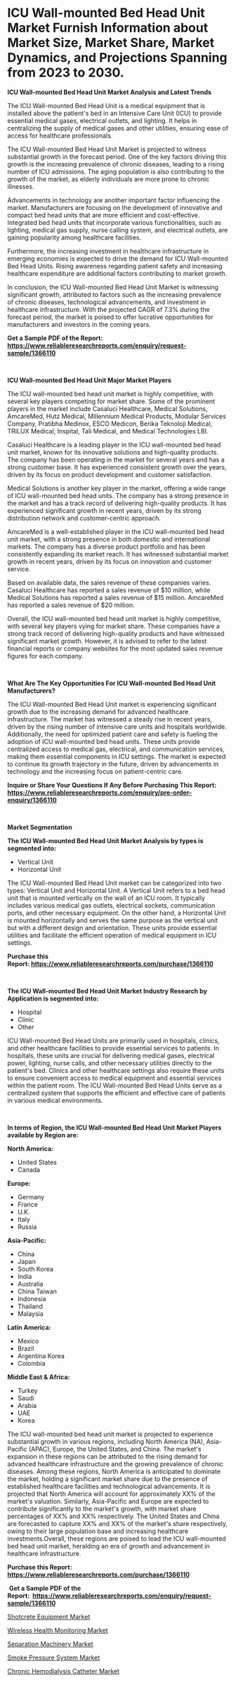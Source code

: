 <p><h1>ICU Wall-mounted Bed Head Unit Market Furnish Information about Market Size, Market Share, Market Dynamics, and Projections Spanning from 2023 to 2030.</h1></p><p><strong>ICU Wall-mounted Bed Head Unit Market Analysis and Latest Trends</strong></p>
<p><p>The ICU Wall-mounted Bed Head Unit is a medical equipment that is installed above the patient's bed in an Intensive Care Unit (ICU) to provide essential medical gases, electrical outlets, and lighting. It helps in centralizing the supply of medical gases and other utilities, ensuring ease of access for healthcare professionals.</p><p>The ICU Wall-mounted Bed Head Unit Market is projected to witness substantial growth in the forecast period. One of the key factors driving this growth is the increasing prevalence of chronic diseases, leading to a rising number of ICU admissions. The aging population is also contributing to the growth of the market, as elderly individuals are more prone to chronic illnesses.</p><p>Advancements in technology are another important factor influencing the market. Manufacturers are focusing on the development of innovative and compact bed head units that are more efficient and cost-effective. Integrated bed head units that incorporate various functionalities, such as lighting, medical gas supply, nurse calling system, and electrical outlets, are gaining popularity among healthcare facilities.</p><p>Furthermore, the increasing investment in healthcare infrastructure in emerging economies is expected to drive the demand for ICU Wall-mounted Bed Head Units. Rising awareness regarding patient safety and increasing healthcare expenditure are additional factors contributing to market growth.</p><p>In conclusion, the ICU Wall-mounted Bed Head Unit Market is witnessing significant growth, attributed to factors such as the increasing prevalence of chronic diseases, technological advancements, and investment in healthcare infrastructure. With the projected CAGR of 7.3% during the forecast period, the market is poised to offer lucrative opportunities for manufacturers and investors in the coming years.</p></p>
<p><strong>Get a Sample PDF of the Report:&nbsp; <a href="https://www.reliableresearchreports.com/enquiry/request-sample/1366110">https://www.reliableresearchreports.com/enquiry/request-sample/1366110</a></strong></p>
<p>&nbsp;</p>
<p><strong>ICU Wall-mounted Bed Head Unit Major Market Players</strong></p>
<p><p>The ICU wall-mounted bed head unit market is highly competitive, with several key players competing for market share. Some of the prominent players in the market include Casaluci Healthcare, Medical Solutions, AmcareMed, Hutz Medical, Millennium Medical Products, Modular Services Company, Pratibha Medinox, ESCO Medicon, Berika Teknoloji Medical, TRILUX Medical, Inspital, Tali Medical, and Medical Technologies LBI.</p><p>Casaluci Healthcare is a leading player in the ICU wall-mounted bed head unit market, known for its innovative solutions and high-quality products. The company has been operating in the market for several years and has a strong customer base. It has experienced consistent growth over the years, driven by its focus on product development and customer satisfaction.</p><p>Medical Solutions is another key player in the market, offering a wide range of ICU wall-mounted bed head units. The company has a strong presence in the market and has a track record of delivering high-quality products. It has experienced significant growth in recent years, driven by its strong distribution network and customer-centric approach.</p><p>AmcareMed is a well-established player in the ICU wall-mounted bed head unit market, with a strong presence in both domestic and international markets. The company has a diverse product portfolio and has been consistently expanding its market reach. It has witnessed substantial market growth in recent years, driven by its focus on innovation and customer service.</p><p>Based on available data, the sales revenue of these companies varies. Casaluci Healthcare has reported a sales revenue of $10 million, while Medical Solutions has reported a sales revenue of $15 million. AmcareMed has reported a sales revenue of $20 million.</p><p>Overall, the ICU wall-mounted bed head unit market is highly competitive, with several key players vying for market share. These companies have a strong track record of delivering high-quality products and have witnessed significant market growth. However, it is advised to refer to the latest financial reports or company websites for the most updated sales revenue figures for each company.</p></p>
<p>&nbsp;</p>
<p><strong>What Are The Key Opportunities For ICU Wall-mounted Bed Head Unit Manufacturers?</strong></p>
<p><p>The ICU Wall-mounted Bed Head Unit market is experiencing significant growth due to the increasing demand for advanced healthcare infrastructure. The market has witnessed a steady rise in recent years, driven by the rising number of intensive care units and hospitals worldwide. Additionally, the need for optimized patient care and safety is fueling the adoption of ICU wall-mounted bed head units. These units provide centralized access to medical gas, electrical, and communication services, making them essential components in ICU settings. The market is expected to continue its growth trajectory in the future, driven by advancements in technology and the increasing focus on patient-centric care.</p></p>
<p><strong>Inquire or Share Your Questions If Any Before Purchasing This Report: <a href="https://www.reliableresearchreports.com/enquiry/pre-order-enquiry/1366110">https://www.reliableresearchreports.com/enquiry/pre-order-enquiry/1366110</a></strong></p>
<p>&nbsp;</p>
<p><strong>Market Segmentation</strong></p>
<p><strong>The ICU Wall-mounted Bed Head Unit Market Analysis by types is segmented into:</strong></p>
<p><ul><li>Vertical Unit</li><li>Horizontal Unit</li></ul></p>
<p><p>The ICU Wall-mounted Bed Head Unit market can be categorized into two types: Vertical Unit and Horizontal Unit. A Vertical Unit refers to a bed head unit that is mounted vertically on the wall of an ICU room. It typically includes various medical gas outlets, electrical sockets, communication ports, and other necessary equipment. On the other hand, a Horizontal Unit is mounted horizontally and serves the same purpose as the vertical unit but with a different design and orientation. These units provide essential utilities and facilitate the efficient operation of medical equipment in ICU settings.</p></p>
<p><strong>Purchase this Report:&nbsp;<a href="https://www.reliableresearchreports.com/purchase/1366110">https://www.reliableresearchreports.com/purchase/1366110</a></strong></p>
<p>&nbsp;</p>
<p><strong>The ICU Wall-mounted Bed Head Unit Market Industry Research by Application is segmented into:</strong></p>
<p><ul><li>Hospital</li><li>Clinic</li><li>Other</li></ul></p>
<p><p>ICU Wall-mounted Bed Head Units are primarily used in hospitals, clinics, and other healthcare facilities to provide essential services to patients. In hospitals, these units are crucial for delivering medical gases, electrical power, lighting, nurse calls, and other necessary utilities directly to the patient's bed. Clinics and other healthcare settings also require these units to ensure convenient access to medical equipment and essential services within the patient room. The ICU Wall-mounted Bed Head Units serve as a centralized system that supports the efficient and effective care of patients in various medical environments.</p></p>
<p>&nbsp;</p>
<p><strong>In terms of Region, the ICU Wall-mounted Bed Head Unit Market Players available by Region are:</strong></p>
<p>
    <p> <strong> North America: </strong>
        <ul>
            <li>United States</li>
            <li>Canada</li>
        </ul>
        </p> 
    <p> <strong> Europe: </strong>
        <ul>
            <li>Germany</li>
            <li>France</li>
            <li>U.K.</li>
            <li>Italy</li>
            <li>Russia</li>
        </ul>
        </p> 
    <p> <strong> Asia-Pacific: </strong>
        <ul>
            <li>China</li>
            <li>Japan</li>
            <li>South Korea</li>
            <li>India</li>
            <li>Australia</li>
            <li>China Taiwan</li>
            <li>Indonesia</li>
            <li>Thailand</li>
            <li>Malaysia</li>
        </ul>
        </p> 
    <p> <strong> Latin America: </strong>
        <ul>
            <li>Mexico</li>
            <li>Brazil</li>
            <li>Argentina Korea</li>
            <li>Colombia</li>
        </ul>
        </p> 
    <p> <strong> Middle East & Africa: </strong>
        <ul>
            <li>Turkey</li>
            <li>Saudi</li>
            <li>Arabia</li>
            <li>UAE</li>
            <li>Korea</li>
        </ul>
    </p>
    </p>
<p><p>The ICU wall-mounted bed head unit market is projected to experience substantial growth in various regions, including North America (NA), Asia-Pacific (APAC), Europe, the United States, and China. The market's expansion in these regions can be attributed to the rising demand for advanced healthcare infrastructure and the growing prevalence of chronic diseases. Among these regions, North America is anticipated to dominate the market, holding a significant market share due to the presence of established healthcare facilities and technological advancements. It is projected that North America will account for approximately XX% of the market's valuation. Similarly, Asia-Pacific and Europe are expected to contribute significantly to the market's growth, with market share percentages of XX% and XX% respectively. The United States and China are forecasted to capture XX% and XX% of the market's share respectively, owing to their large population base and increasing healthcare investments.Overall, these regions are poised to lead the ICU wall-mounted bed head unit market, heralding an era of growth and advancement in healthcare infrastructure.</p></p>
<p><strong>Purchase this Report: <a href="https://www.reliableresearchreports.com/purchase/1366110">https://www.reliableresearchreports.com/purchase/1366110</a></strong></p>
<p>&nbsp;<strong>Get a Sample PDF of the Report:&nbsp;&nbsp;<a href="https://www.reliableresearchreports.com/enquiry/request-sample/1366110">https://www.reliableresearchreports.com/enquiry/request-sample/1366110</a></strong></p>
<p><strong></strong></p>
<p><p><a href="https://github.com/kipkeeva/Market-Research-Report-List-1/blob/main/shotcrete-equipment-market.md">Shotcrete Equipment Market</a></p><p><a href="https://medium.com/@shanieprice69879/wireless-health-monitoring-market-size-cagr-trends-2024-2030-ca5468bd657d">Wireless Health Monitoring Market</a></p><p><a href="https://www.linkedin.com/pulse/separation-machinery-market-size-2023-2030-global-qzdie/">Separation Machinery Market</a></p><p><a href="https://www.linkedin.com/pulse/smoke-pressure-system-market-size-growth-forecast-from-5ktle/">Smoke Pressure System Market</a></p><p><a href="https://github.com/kuntayevaz/Market-Research-Report-List-1/blob/main/chronic-hemodialysis-catheter-market.md">Chronic Hemodialysis Catheter Market</a></p></p>
